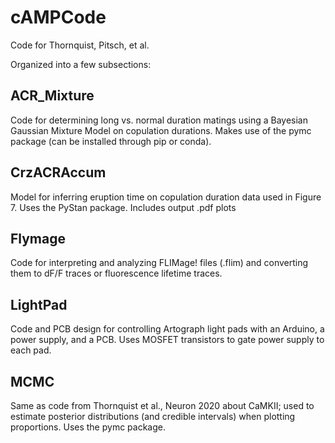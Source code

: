 # cAMPCode
Code for Thornquist, Pitsch, et al.

Organized into a few subsections:

## ACR_Mixture
Code for determining long vs. normal duration matings using a Bayesian Gaussian Mixture Model on copulation durations. Makes use of the pymc package (can be installed through pip or conda).

## CrzACRAccum
Model for inferring eruption time on copulation duration data used in Figure 7. Uses the PyStan package. Includes output .pdf plots

## Flymage
Code for interpreting and analyzing FLIMage! files (.flim) and converting them to dF/F traces or fluorescence lifetime traces.

## LightPad
Code and PCB design for controlling Artograph light pads with an Arduino, a power supply, and a PCB. Uses MOSFET transistors to gate power supply to each pad.

## MCMC
Same as code from Thornquist et al., Neuron 2020 about CaMKII; used to estimate posterior distributions (and credible intervals) when plotting proportions. Uses the pymc package.
